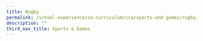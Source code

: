 ```yaml
---
title: Rugby
permalink: /school-experience/co-curriculum/cca/sports-and-games/rugby/
description: ""
third_nav_title: Sports & Games
---
```

